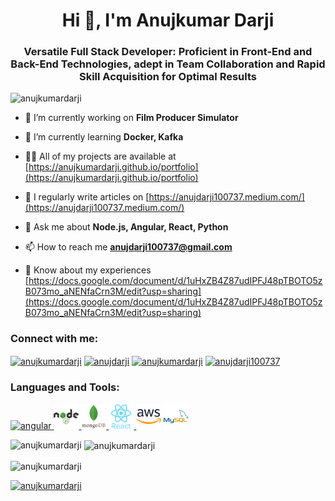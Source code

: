 <h1 align="center">Hi 👋, I'm Anujkumar Darji</h1>
<h3 align="center">Versatile Full Stack Developer: Proficient in Front-End and Back-End Technologies, adept in Team Collaboration and Rapid Skill Acquisition for Optimal Results</h3> 

<p align="left"> <img src="https://komarev.com/ghpvc/?username=anujkumardarji&label=Profile%20views&color=0e75b6&style=flat" alt="anujkumardarji" /> </p>



- 🔭 I’m currently working on **Film Producer Simulator**

- 🌱 I’m currently learning **Docker, Kafka**

- 👨‍💻 All of my projects are available at [https://anujkumardarji.github.io/portfolio](https://anujkumardarji.github.io/portfolio)

- 📝 I regularly write articles on [https://anujdarji100737.medium.com/](https://anujdarji100737.medium.com/)

- 💬 Ask me about **Node.js, Angular, React, Python**

- 📫 How to reach me **anujdarji100737@gmail.com**

- 📄 Know about my experiences [https://docs.google.com/document/d/1uHxZB4Z87udIPFJ48pTBOTO5zB073mo_aNENfaCrn3M/edit?usp=sharing](https://docs.google.com/document/d/1uHxZB4Z87udIPFJ48pTBOTO5zB073mo_aNENfaCrn3M/edit?usp=sharing)

<h3 align="left">Connect with me:</h3>
<p align="left">
<a href="https://dev.to/anujkumardarji" target="blank"><img align="center" src="https://raw.githubusercontent.com/rahuldkjain/github-profile-readme-generator/master/src/images/icons/Social/devto.svg" alt="anujkumardarji" height="30" width="40" /></a>
<a href="https://twitter.com/anujdarji" target="blank"><img align="center" src="https://raw.githubusercontent.com/rahuldkjain/github-profile-readme-generator/master/src/images/icons/Social/twitter.svg" alt="anujdarji" height="30" width="40" /></a>
<a href="https://linkedin.com/in/anujkumardarji" target="blank"><img align="center" src="https://raw.githubusercontent.com/rahuldkjain/github-profile-readme-generator/master/src/images/icons/Social/linked-in-alt.svg" alt="anujkumardarji" height="30" width="40" /></a>
<a href="https://medium.com/anujdarji100737" target="blank"><img align="center" src="https://raw.githubusercontent.com/rahuldkjain/github-profile-readme-generator/master/src/images/icons/Social/medium.svg" alt="anujdarji100737" height="30" width="40" /></a>
</p>

<h3 align="left">Languages and Tools:</h3>
<p align="left"> 
<a href="https://angular.io" target="_blank" rel="noreferrer"> <img src="https://angular.io/assets/images/logos/angular/angular.svg" alt="angular" width="40" height="40"/> </a> 
<a href="https://nodejs.org" target="_blank" rel="noreferrer"> <img src="https://raw.githubusercontent.com/devicons/devicon/master/icons/nodejs/nodejs-original-wordmark.svg" alt="nodejs" width="40" height="40"/> </a> 
<a href="https://www.mongodb.com/" target="_blank" rel="noreferrer"> <img src="https://raw.githubusercontent.com/devicons/devicon/master/icons/mongodb/mongodb-original-wordmark.svg" alt="mongodb" width="40" height="40"/> </a> 
<a href="https://reactjs.org/" target="_blank" rel="noreferrer"> <img src="https://raw.githubusercontent.com/devicons/devicon/master/icons/react/react-original-wordmark.svg" alt="react" width="40" height="40"/> </a> 
<a href="https://aws.amazon.com" target="_blank" rel="noreferrer"> <img src="https://raw.githubusercontent.com/devicons/devicon/master/icons/amazonwebservices/amazonwebservices-original-wordmark.svg" alt="aws" width="40" height="40"/></a>  
<a href="https://www.mysql.com/" target="_blank" rel="noreferrer"> <img src="https://raw.githubusercontent.com/devicons/devicon/master/icons/mysql/mysql-original-wordmark.svg" alt="mysql" width="40" height="40"/> </a>
<p><img align="left" src="https://github-readme-stats.vercel.app/api/top-langs?username=anujkumardarji&show_icons=true&locale=en&layout=compact" alt="anujkumardarji" /></p>

<p>&nbsp;<img align="center" src="https://github-readme-stats.vercel.app/api?username=anujkumardarji&show_icons=true&locale=en" alt="anujkumardarji" /></p>

<p><img align="center" src="https://github-readme-streak-stats.herokuapp.com/?user=anujkumardarji&" alt="anujkumardarji" /></p>


<p align="left"> <a href="https://github.com/ryo-ma/github-profile-trophy"><img src="https://github-profile-trophy.vercel.app/?username=anujkumardarji" alt="anujkumardarji" /></a> </p>
